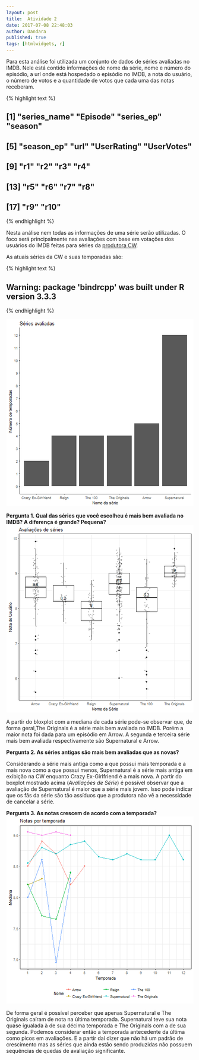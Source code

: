 ```yaml
---
layout: post
title:  Atividade 2
date: 2017-07-08 22:48:03
author: Dandara
published: true
tags: [htmlwidgets, r]
---
```






Para esta análise foi utilizada um conjunto de dados de séries avaliadas no IMDB. Nele está contido informações de nome da série, nome e número do episódio, a url onde está hospedado o episódio no IMDB, a nota do usuário, o número de votos e a quantidade de votos que cada uma das notas receberam.

{% highlight text %}
##  [1] "series_name" "Episode"     "series_ep"   "season"     
##  [5] "season_ep"   "url"         "UserRating"  "UserVotes"  
##  [9] "r1"          "r2"          "r3"          "r4"         
## [13] "r5"          "r6"          "r7"          "r8"         
## [17] "r9"          "r10"
{% endhighlight %}
    
Nesta análise nem todas as informações de uma série serão utilizadas. O foco será principalmente nas avaliações com base em votações dos usuários do IMDB feitas para séries da [produtora CW](https://en.wikipedia.org/wiki/The_CW).


As atuais séries da CW e suas temporadas são:


{% highlight text %}
## Warning: package 'bindrcpp' was built under R version 3.3.3
{% endhighlight %}

![plot of chunk unnamed-chunk-3](/figure/source/segunda-postagem/2017-07-07-segundo-post/unnamed-chunk-3-1.png)

**Pergunta 1. Qual das séries que você escolheu é mais bem avaliada no IMDB? A diferença é grande? Pequena?**
![plot of chunk unnamed-chunk-4](/figure/source/segunda-postagem/2017-07-07-segundo-post/unnamed-chunk-4-1.png)

A partir do bloxplot com a mediana de cada série pode-se observar que, de forma geral,The Originals é a série mais bem avaliada no IMDB. Porém a maior nota foi dada para um episódio em Arrow. A segunda e terceira série mais bem avaliada respectivamente são Supernatural e Arrow.

**Pergunta 2. As séries antigas são mais bem avaliadas que as novas?**

Considerando a série mais antiga como a que possui mais temporada e a mais nova como a que possui menos, Supernatural é a série mais antiga em exibição na CW enquanto Crazy Ex-Girlfriend é a mais nova. A partir do boxplot mostrado acima (*Avaliações de Série*) é possível observar que a avaliação de Supernatural é maior que a série mais jovem. Isso pode indicar que os fãs da série são tão assíduos que a produtora não vê a necessidade de cancelar a série. 

**Pergunta 3. As notas crescem de acordo com a temporada?**
![plot of chunk unnamed-chunk-5](/figure/source/segunda-postagem/2017-07-07-segundo-post/unnamed-chunk-5-1.png)

De forma geral é possível perceber que apenas Supernatural e The Originals caíram de nota na última temporada. Supernatural teve sua nota quase igualada à de sua décima temporada e The Originals com a de sua segunda. Podemos considerar então a temporada antecedente da última como picos em avaliações. E a partir daí dizer que não há um padrão de crescimento mas as séries que ainda estão sendo produzidas não possuem sequências de quedas de avaliação significante.
